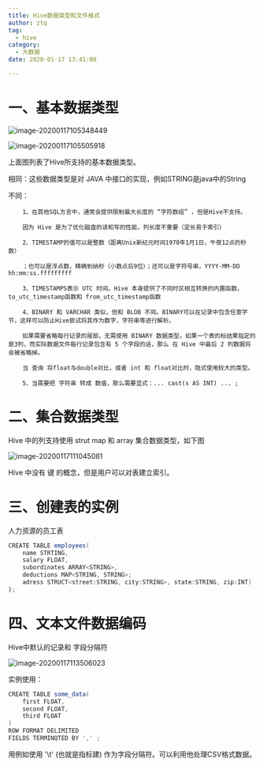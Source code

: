 ```yaml
---
title: Hive数据类型和文件格式
author: ztq
tag:
  - hive
category:
  - 大数据
date: 2020-01-17 13:41:00

---
```


# 一、基本数据类型

![image-20200117105348449](/assets/images/hive数据结构.png)			

![image-20200117105505918](/assets/images/hive数据结构1.png)

上面图列表了Hive所支持的基本数据类型。

相同：这些数据类型是对 JAVA 中接口的实现，例如STRING是java中的String

不同：

		1、在其他SQL方言中，通常会提供限制最大长度的 “字符数组” ，但是Hive不支持。

		因为 Hive 是为了优化磁盘的读和写的性能，列长度不重要（定长易于索引）

		2、TIMESTAMP的值可以是整数（距离Unix新纪元时间1970年1月1日，午夜12点的秒数）

		；也可以是浮点数，精确到纳秒（小数点后9位）；还可以是字符号串，YYYY-MM-DD hh:mm:ss.fffffffff

		3、TIMESTAMPS表示 UTC 时间。Hive 本身提供了不同时区相互转换的内置函数，to_utc_timestamp函数和 from_utc_timestamp函数

		4、BINARY 和 VARCHAR 类似，但和 BLOB 不同。BINARY可以在记录中包含任意字节，这样可以防止Hive尝试将其作为数字，字符串等进行解析。

		如果需要省略每行记录的尾部，无需使用 BINARY 数据类型。如果一个表的标结果指定的是3列，而实际数据文件每行记录包含有 5 个字段的话，那么 在 Hive 中最后 2 列数据将会被省略掉。

		当 查询 将float与double对比，或者 int 和 float对比时，隐式使用较大的类型。 

		5、当需要把 字符串 转成 数值，那么需要显式：... cast(s AS INT) ... ;

# 二、集合数据类型

Hive 中的列支持使用 strut map 和 array 集合数据类型，如下图

![image-20200117111045081](/assets/images/hive集合数据类型.png)

Hive 中没有 键 的概念，但是用户可以对表建立索引。

# 三、创建表的实例

 人力资源的员工表

```java
CREATE TABLE employees(
	name STRTING,
	salary FLOAT,
	subordinates ARRAY<STRING>,
	deductions MAP<STRING, STRING>;
    adress STRUCT<street:STRING, city:STRING>, state:STRING, zip:INT)
);
```

# 四、文本文件数据编码

Hive中默认的记录和 字段分隔符

![image-20200117113506023](/assets/images/image-20200117113506023.png)

实例使用：

```java
CREATE TABLE some_data(
	first FLOAT,
	second FLOAT,
	third FLOAT
)
ROW FORMAT DELIMITED
FIELDS TERMINQTED BY ',' ;
```


用例如使用  '\t' (也就是指标建) 作为字段分隔符。可以利用他处理CSV格式数据。

